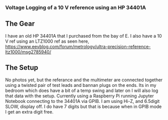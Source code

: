 ### Voltage Logging of a 10 V reference using an HP 34401A

## The Gear
I have an old HP 34401A that I purchased from the bay of E. I also have a 10 V ref using an LTZ1000 ref as seen here, https://www.eevblog.com/forum/metrology/ultra-precision-reference-ltz1000/msg2785940/

## The Setup
No photos yet, but the referance and the multimeter are connected together using a twisted pair of test leads and bannan plugs on the ends. Its in my bedroom which does have a bit of a temp swing and later on I will also log that data with the setup.
Currently using a Raspberry Pi running Jupyter Notebook connecting to the 34401A via GPIB. I am using Hi-Z, and 6.5digit SLOW, display off. I do have 7 digits but that is because when in GPIB mode I get an extra digit free.
